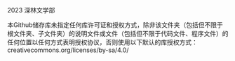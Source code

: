 2023 深林文学部

本Github储存库未指定任何库许可证和授权方式，除非该文件夹（包括但不限于根文件夹、子文件夹）的说明文件或文件（包括但不限于代码文件、程序文件）的任何位置以任何方式表明授权协议，否则使用以下默认的库授权方式：creativecommons.org/licenses/by-sa/4.0/

